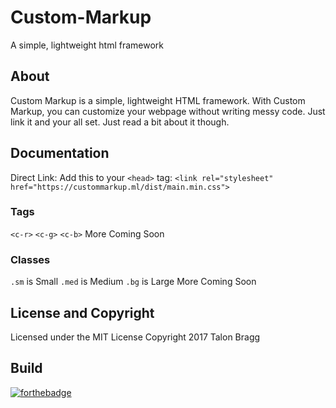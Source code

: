 # Custom-Markup
A simple, lightweight html framework

## About
Custom Markup is a simple, lightweight HTML framework. With Custom Markup, you can customize your webpage without writing messy code. Just link it and your all set. Just read a bit about it though.

## Documentation
Direct Link: Add this to your `<head>` tag:
`<link rel="stylesheet" href="https://custommarkup.ml/dist/main.min.css">`
### Tags
`<c-r>`
`<c-g>`
`<c-b>`
More Coming Soon

### Classes
`.sm` is Small
`.med` is Medium
`.bg` is Large
More Coming Soon

## License and Copyright
Licensed under the MIT License
Copyright 2017 Talon Bragg

## Build
[![forthebadge](http://forthebadge.com/images/badges/built-with-love.svg)](http://forthebadge.com)
